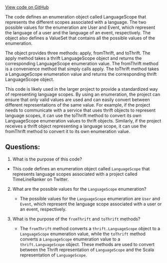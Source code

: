 [View code on GitHub](https://github.com/misbahsy/the-algorithm/timelineranker/common/src/main/scala/com/twitter/timelineranker/model/LanguageScope.scala)

The code defines an enumeration object called LanguageScope that represents the different scopes associated with a language. The two possible values for the enumeration are User and Event, which represent the language of a user and the language of an event, respectively. The object also defines a ValueSet that contains all the possible values of the enumeration.

The object provides three methods: apply, fromThrift, and toThrift. The apply method takes a thrift LanguageScope object and returns the corresponding LanguageScope enumeration value. The fromThrift method is a convenience method that simply calls apply. The toThrift method takes a LanguageScope enumeration value and returns the corresponding thrift LanguageScope object.

This code is likely used in the larger project to provide a standardized way of representing language scopes. By using an enumeration, the project can ensure that only valid values are used and can easily convert between different representations of the same value. For example, if the project needs to communicate with a service that uses thrift objects to represent language scopes, it can use the toThrift method to convert its own LanguageScope enumeration values to thrift objects. Similarly, if the project receives a thrift object representing a language scope, it can use the fromThrift method to convert it to its own enumeration value.
## Questions: 
 1. What is the purpose of this code?
   - This code defines an enumeration object called `LanguageScope` that represents language scopes associated with a project called TimeLineRanker on Twitter.

2. What are the possible values for the `LanguageScope` enumeration?
   - The possible values for the `LanguageScope` enumeration are `User` and `Event`, which represent the language scope associated with a user or an event, respectively.

3. What is the purpose of the `fromThrift` and `toThrift` methods?
   - The `fromThrift` method converts a `thrift.LanguageScope` object to a `LanguageScope` enumeration value, while the `toThrift` method converts a `LanguageScope` enumeration value to a `thrift.LanguageScope` object. These methods are used to convert between the Thrift representation of `LanguageScope` and the Scala representation of `LanguageScope`.